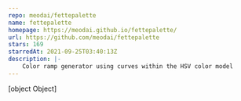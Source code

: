```yaml
---
repo: meodai/fettepalette
name: fettepalette
homepage: https://meodai.github.io/fettepalette/
url: https://github.com/meodai/fettepalette
stars: 169
starredAt: 2021-09-25T03:40:13Z
description: |-
    Color ramp generator using curves within the HSV color model
---
```


[object Object]
